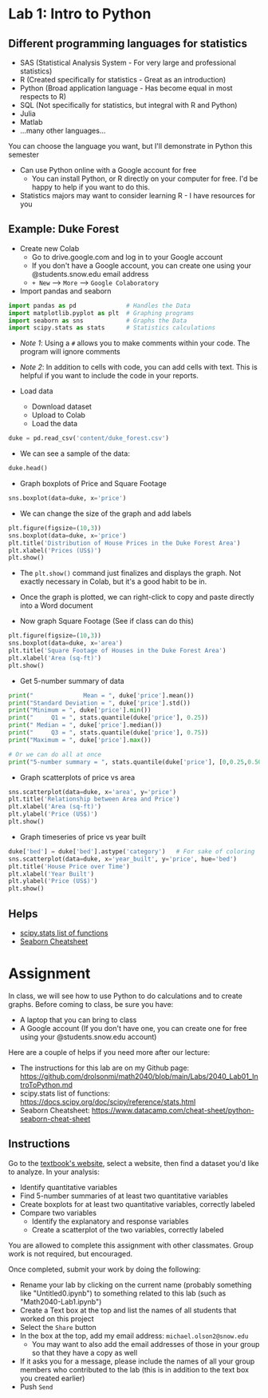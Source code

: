 # Lab 1: Intro to Python

## Different programming languages for statistics
* SAS (Statistical Analysis System - For very large and professional statistics)
* R (Created specifically for statistics - Great as an introduction)
* Python (Broad application language - Has become equal in most respects to R)
* SQL (Not specifically for statistics, but integral with R and Python)
* Julia
* Matlab
* ...many other languages...

You can choose the language you want, but I'll demonstrate in Python this semester
* Can use Python online with a Google account for free
    * You can install Python, or R directly on your computer for free. I'd be happy to help if you want to do this.
* Statistics majors may want to consider learning R - I have resources for you

## Example: Duke Forest
* Create new Colab
  * Go to drive.google.com and log in to your Google account
  * If you don't have a Google account, you can create one using your @students.snow.edu email address
  * `+ New` --> `More` --> `Google Colaboratory`
* Import pandas and seaborn
```python
import pandas as pd              # Handles the Data
import matplotlib.pyplot as plt  # Graphing programs
import seaborn as sns            # Graphs the Data
import scipy.stats as stats      # Statistics calculations
```
* *Note 1*: Using a `#` allows you to make comments within your code. The program will ignore comments
* *Note 2*: In addition to cells with code, you can add cells with text. This is helpful if you want to include the code in your reports.

* Load data 
  * Download dataset
  * Upload to Colab
  * Load the data
```python
duke = pd.read_csv('content/duke_forest.csv')
```
* We can see a sample of the data:
```python
duke.head()
```

* Graph boxplots of Price and Square Footage
```python
sns.boxplot(data=duke, x='price')
```
* We can change the size of the graph and add labels
```python
plt.figure(figsize=(10,3))
sns.boxplot(data=duke, x='price')
plt.title('Distribution of House Prices in the Duke Forest Area')
plt.xlabel('Prices (US$)')
plt.show()
```
* The `plt.show()` command just finalizes and displays the graph. Not exactly necessary in Colab, but it's a good habit to be in.
* Once the graph is plotted, we can right-click to copy and paste directly into a Word document

* Now graph Square Footage (See if class can do this)
```python
plt.figure(figsize=(10,3))
sns.boxplot(data=duke, x='area')
plt.title('Square Footage of Houses in the Duke Forest Area')
plt.xlabel('Area (sq-ft)')
plt.show()
```

* Get 5-number summary of data
```python
print("              Mean = ", duke['price'].mean())
print("Standard Deviation = ", duke['price'].std())
print("Minimum = ", duke['price'].min())
print("     Q1 = ", stats.quantile(duke['price'], 0.25))
print(" Median = ", duke['price'].median())
print("     Q3 = ", stats.quantile(duke['price'], 0.75))
print("Maximum = ", duke['price'].max())

# Or we can do all at once
print("5-number summary = ", stats.quantile(duke['price'], [0,0.25,0.50,0.75,1]))
```

* Graph scatterplots of price vs area
```python
sns.scatterplot(data=duke, x='area', y='price')
plt.title('Relationship between Area and Price')
plt.xlabel('Area (sq-ft)')
plt.ylabel('Price (US$)')
plt.show()
```

* Graph timeseries of price vs year built
```python
duke['bed'] = duke['bed'].astype('category')   # For sake of coloring
sns.scatterplot(data=duke, x='year_built', y='price', hue='bed')
plt.title('House Price over Time')
plt.xlabel('Year Built')
plt.ylabel('Price (US$)')
plt.show()
```


## Helps
* [scipy.stats list of functions](https://docs.scipy.org/doc/scipy/reference/stats.html)
* [Seaborn Cheatsheet](https://www.datacamp.com/cheat-sheet/python-seaborn-cheat-sheet)

# Assignment
In class, we will see how to use Python to do calculations and to create graphs. Before coming to class, be sure you have:
* A laptop that you can bring to class
* A Google account (If you don't have one, you can create one for free using your @students.snow.edu account)

Here are a couple of helps if you need more after our lecture:
* The instructions for this lab are on my Github page: https://github.com/drolsonmi/math2040/blob/main/Labs/2040_Lab01_IntroToPython.md
* scipy.stats list of functions: https://docs.scipy.org/doc/scipy/reference/stats.html
* Seaborn Cheatsheet: https://www.datacamp.com/cheat-sheet/python-seaborn-cheat-sheet

## Instructions
Go to the [textbook's website](https://www.openintro.org/book/os/), select a website, then find a dataset you'd like to analyze. In your analysis:
* Identify quantitative variables
* Find 5-number summaries of at least two quantitative variables
* Create boxplots for at least two quantitative variables, correctly labeled
* Compare two variables
  * Identify the explanatory and response variables
  * Create a scatterplot of the two variables, correctly labeled

You are allowed to complete this assignment with other classmates. Group work is not required, but encouraged.

Once completed, submit your work by doing the following:
* Rename your lab by clicking on the current name (probably something like "Untitled0.ipynb") to something related to this lab (such as "Math2040-Lab1.ipynb")
* Create a Text box at the top and list the names of all students that worked on this project
* Select the `Share` button
* In the box at the top, add my email address: `michael.olson2@snow.edu`
  * You may want to also add the email addresses of those in your group so that they have a copy as well
* If it asks you for a message, please include the names of all your group members who contributed to the lab (this is in addition to the text box you created earlier)
* Push `Send`